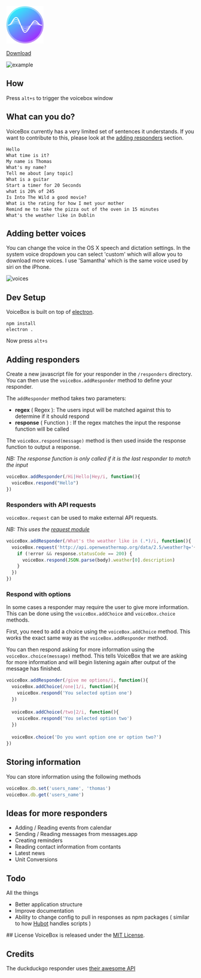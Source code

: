 <img src="assets/images/icon.png" width="100">

[Download](https://github.com/thomascullen/voicebox/releases/download/0.1.0/VoiceBox-0.1.0.zip)

![example](http://thomascullen.io/voicebox/voicebox.gif)

## How
Press `alt+s` to trigger the voicebox window

## What can you do?
VoiceBox currently has a very limited set of sentences it understands. If you want to contribute to this, please look at the [adding responders](https://github.com/thomascullen/voicebox#adding-responders) section.

```
Hello
What time is it?
My name is Thomas
What's my name?
Tell me about [any topic]
What is a guitar
Start a timer for 20 Seconds
what is 20% of 245
Is Into The Wild a good movie?
What is the rating for how I met your mother
Remind me to take the pizza out of the oven in 15 minutes
What's the weather like in Dublin
```

## Adding better voices
You can change the voice in the OS X speech and dictation settings. In the system voice dropdown you can select 'custom' which will allow you to download more voices. I use 'Samantha' which is the same voice used by siri on the iPhone.

![voices](http://i59.tinypic.com/iwjju8.png)

## Dev Setup
VoiceBox is built on top of [electron](http://electron.atom.io).
```
npm install
electron .
```
Now press `alt+s`

## Adding responders
Create a new javascript file for your responder in the `/responders` directory.
You can then use the `voiceBox.addResponder` method to define your responder.

The `addResponder` method takes two parameters:
- **regex** ( Regex ): The users input will be matched against this to determine if it should respond
- **response** ( Function ) : If the regex matches the input the response function will be called

The `voiceBox.respond(message)` method is then used inside the response function to output a response.

_NB: The response function is only called if it is the last responder to match the input_

```js
voiceBox.addResponder(/Hi|Hello|Hey/i, function(){
  voiceBox.respond("Hello")
})
```

### Responders with API requests
`voiceBox.request` can be used to make external API requests.

_NB: This uses the [request module](https://www.npmjs.com/package/request)_

```js
voiceBox.addResponder(/What's the weather like in (.*)/i, function(){
  voiceBox.request('http://api.openweathermap.org/data/2.5/weather?q='+RegExp.$1, function (error, response, body) {
    if (!error && response.statusCode == 200) {
      voiceBox.respond(JSON.parse(body).weather[0].description)
    }
  })
})
```

### Respond with options
In some cases a responder may require the user to give more information. This can be done using the `voiceBox.addChoice` and `voiceBox.choice` methods.

First, you need to add a choice using the `voiceBox.addChoice` method. This works the exact same way as the `voiceBox.addResponder` method.

You can then respond asking for more information using the `voiceBox.choice(message)` method. This tells VoiceBox that we are asking for more information and will begin listening again after output of the message has finished.

```js
voiceBox.addResponder(/give me options/i, function(){
  voiceBox.addChoice(/one|1/i, function(){
    voiceBox.respond('You selected option one')
  })

  voiceBox.addChoice(/two|2/i, function(){
    voiceBox.respond('You selected option two')
  })

  voiceBox.choice('Do you want option one or option two?')
})
```

## Storing information
You can store information using the following methods
```js
voiceBox.db.set('users_name', 'thomas')
voiceBox.db.get('users_name')
```

## Ideas for more responders
- Adding / Reading events from calendar
- Sending / Reading messages from messages.app
- Creating reminders
- Reading contact information from contants
- Latest news
- Unit Conversions

## Todo
All the things

- Better application structure
- Improve documentation
- Ability to change config to pull in responses as npm packages ( similar to how [Hubot](https://hubot.github.com) handles scripts )

## License
VoiceBox is released under the [MIT License](http://opensource.org/licenses/MIT).

## Credits
The duckduckgo responder uses [their awesome API](https://duckduckgo.com/api)
